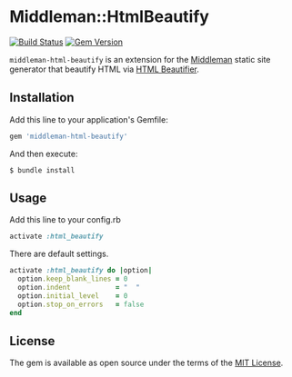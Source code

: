 # Middleman::HtmlBeautify

[![Build Status](https://travis-ci.org/inotom/middleman-html-beautify.svg?branch=master)](https://travis-ci.org/inotom/middleman-html-beautify)
[![Gem Version](https://img.shields.io/gem/v/middleman-html-beautify.svg)](https://rubygems.org/gems/middleman-html-beautify)

`middleman-html-beautify` is an extension for the [Middleman](https://middlemanapp.com/) static site generator that beautify HTML via [HTML Beautifier](https://github.com/threedaymonk/htmlbeautifier).


## Installation

Add this line to your application's Gemfile:

```ruby
gem 'middleman-html-beautify'
```

And then execute:

```
$ bundle install
```


## Usage

Add this line to your config.rb

```ruby
activate :html_beautify
```

There are default settings.

```ruby
activate :html_beautify do |option|
  option.keep_blank_lines = 0
  option.indent           = "  "
  option.initial_level    = 0
  option.stop_on_errors   = false
end
```


## License

The gem is available as open source under the terms of the [MIT License](https://opensource.org/licenses/MIT).
